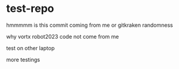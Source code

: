 # test-repo
hmmmmm is this commit coming from me or gitkraken randomness

why vortx robot2023 code not come from me

test on other laptop

more testings
